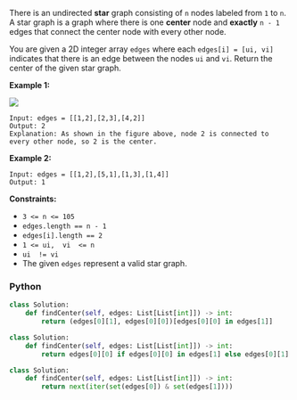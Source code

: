 There is an undirected  **star**  graph consisting of  `n`  nodes labeled from  `1`  to  `n`. A star graph is a graph where there is one  **center**  node and  **exactly**  `n - 1`  edges that connect the center node with every other node.

You are given a 2D integer array  `edges`  where each  `edges[i] = [ui, vi]`  indicates that there is an edge between the nodes  `ui`  and  `vi`. Return the center of the given star graph.

**Example 1:**

![](https://assets.leetcode.com/uploads/2021/02/24/star_graph.png)
```
Input: edges = [[1,2],[2,3],[4,2]]
Output: 2
Explanation: As shown in the figure above, node 2 is connected to every other node, so 2 is the center.
```

**Example 2:**
```
Input: edges = [[1,2],[5,1],[1,3],[1,4]]
Output: 1
```

**Constraints:**

-   `3 <= n <= 105`
-   `edges.length == n - 1`
-   `edges[i].length == 2`
-   `1 <= ui,  vi  <= n`
-   `ui  != vi`
-   The given  `edges`  represent a valid star graph.

### Python
```python
class Solution:
    def findCenter(self, edges: List[List[int]]) -> int:
        return (edges[0][1], edges[0][0])[edges[0][0] in edges[1]]
```

```py
class Solution:
    def findCenter(self, edges: List[List[int]]) -> int:
        return edges[0][0] if edges[0][0] in edges[1] else edges[0][1]
```

```py
class Solution:
    def findCenter(self, edges: List[List[int]]) -> int:
        return next(iter(set(edges[0]) & set(edges[1])))
```